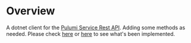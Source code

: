 # Overview

A dotnet client for the [Pulumi Service Rest API](https://www.pulumi.com/docs/reference/service-rest-api/). Adding some methods as needed. Please check [here](./PulumiApi.Test/UnitTest1.cs) or 
[here](./PulumiApi/IPulumiApi.cs) to see what's been implemented.


